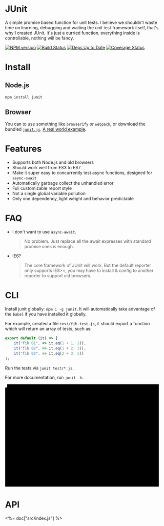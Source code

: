 # JUnit

A simple promise based function for unit tests.
I believe we shouldn't waste time on learning, debugging and waiting the unit test framework itself,
that's why I created JUnit. It's just a curried function, everything inside is controllable, nothing
will be fancy.

[![NPM version](https://badge.fury.io/js/junit.svg)](http://badge.fury.io/js/junit) [![Build Status](https://travis-ci.org/ysmood/junit.svg)](https://travis-ci.org/ysmood/junit) [![Deps Up to Date](https://david-dm.org/ysmood/junit.svg?style=flat)](https://david-dm.org/ysmood/junit) [![Coverage Status](https://coveralls.io/repos/ysmood/junit/badge.svg?branch=master&service=github)](https://coveralls.io/github/ysmood/junit?branch=master)


# Install

## Node.js

`npm install junit`

## Browser

You can to use something like `browserify` or `webpack`,
or download the bundled [`junit.js`](https://github.com/ysmood/junit/releases).
[A real world example](test/browser).


# Features

- Supports both Node.js and old browsers
- Should work well from ES3 to ES7
- Make it super easy to concurrently test async functions, designed for `async-await`
- Automatically garbage collect the unhandled error
- Full customizable report style
- Not a single global variable pollution
- Only one dependency, light weight and behavior predictable


# FAQ


- I don't want to use `async-await`.

  > No problem. Just replace all the await expresses with standard promise ones is enough.

- IE6?

  > The core framework of JUnit will work. But the default reporter only supports IE8>=, you may have to
  > install & config to another reporter to support old browsers.


# CLI

Install junit globally: `npm i -g junit`.
It will automatically take advantage of the `babel` if
you have installed it globally.

For example, created a file `test/fib-test.js`,
it should export a function which will return an array of tests, such as:

```js
export default (it) => [
    it("fib 01", => it.eq(1 + 1, 2)),
    it("fib 02", => it.eq(1 + 2, 3)),
    it("fib 03", => it.eq(2 + 3, 5))
];
```

Run the tests via `junit test/*.js`.

For more documentation, run `junit -h`.

![junit-demo](doc/junit-demo.gif)


# API

<%= doc["src/index.js"] %>
